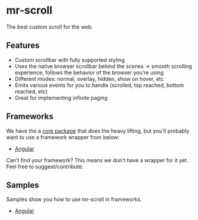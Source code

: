 # mr-scroll

The best custom scroll for the web.

## Features

- Custom scrollbar with fully supported styling
- Uses the native browser scrollbar behind the scenes -> smooth scrolling experience, follows the behavior of the browser you're using
- Different modes: normal, overlay, hidden, show on hover, etc
- Emits various events for you to handle (scrolled, top reached, bottom reached, etc)
- Great for implementing infinite paging

## Frameworks

We have the a [core package](./packages/core) that does the heavy lifting, but you'll probably want to use a framework wrapper from below:

- [Angular](./packages/angular)

Can't find your framework? This means we don't have a wrapper for it yet. Feel free to suggest/contribute.

## Samples

Samples show you how to use mr-scroll in frameworks.

- [Angular](./samples/angular)
